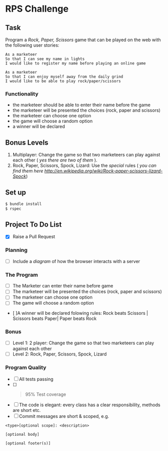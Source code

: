 # RPS Challenge

## Task

Program a _Rock, Paper, Scissors_ game that can be played on the web with the following user stories:

```
As a marketeer
So that I can see my name in lights
I would like to register my name before playing an online game

As a marketeer
So that I can enjoy myself away from the daily grind
I would like to be able to play rock/paper/scissors
```

### Functionality

- the marketeer should be able to enter their name before the game
- the marketeer will be presented the choices (rock, paper and scissors)
- the marketeer can choose one option
- the game will choose a random option
- a winner will be declared

## Bonus Levels

1. Multiplayer: Change the game so that two marketeers can play against each other ( _yes there are two of them_ ).
2. Rock, Paper, Scissors, Spock, Lizard: Use the _special_ rules ( _you can find them here http://en.wikipedia.org/wiki/Rock-paper-scissors-lizard-Spock_)

## Set up

```bash
$ bundle install
$ rspec
```

## Project To Do List

- [x] Raise a Pull Request

### Planning

- [ ] Include a _diagram_ of how the browser interacts with a server

### The Program

- [ ] The Marketer can enter their name before game
- [ ] The marketeer will be presented the choices (rock, paper and scissors)
- [ ] The marketeer can choose one option
- [ ] The game will choose a random option
- [ ]A winner will be declared folowing rules: Rock beats Scissors | Scissors beats Paper| Paper beats Rock

### Bonus

- [ ] Level 1: 2 player: Change the game so that two marketeers can play against each other
- [ ] Level 2: Rock, Paper, Scissors, Spock, Lizard

### Program Quality

- [ ] All tests passing
- [ ] > 95% Test coverage
- [ ] The code is elegant: every class has a clear responsibility, methods are short etc.
- [ ] Commit messages are short & scoped, e.g.

```
<type>[optional scope]: <description>

[optional body]

[optional footer(s)]
```
